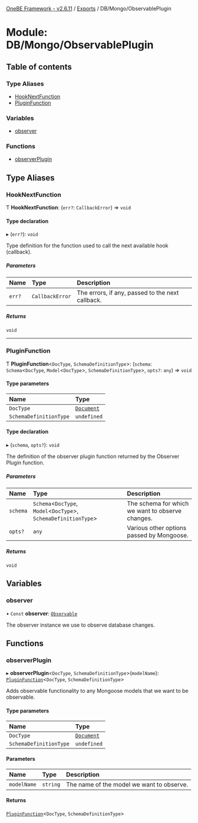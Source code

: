 [OneBE Framework - v2.6.11](../README.md) / [Exports](../modules.md) / DB/Mongo/ObservablePlugin

# Module: DB/Mongo/ObservablePlugin

## Table of contents

### Type Aliases

- [HookNextFunction](DB_Mongo_ObservablePlugin.md#hooknextfunction)
- [PluginFunction](DB_Mongo_ObservablePlugin.md#pluginfunction)

### Variables

- [observer](DB_Mongo_ObservablePlugin.md#observer)

### Functions

- [observerPlugin](DB_Mongo_ObservablePlugin.md#observerplugin)

## Type Aliases

### HookNextFunction

Ƭ **HookNextFunction**: (`err?`: `CallbackError`) => `void`

#### Type declaration

▸ (`err?`): `void`

Type definition for the function used to call the next available hook (callback).

##### Parameters

| Name | Type | Description |
| :------ | :------ | :------ |
| `err?` | `CallbackError` | The errors, if any, passed to the next callback. |

##### Returns

`void`

___

### PluginFunction

Ƭ **PluginFunction**<`DocType`, `SchemaDefinitionType`\>: (`schema`: `Schema`<`DocType`, `Model`<`DocType`\>, `SchemaDefinitionType`\>, `opts?`: `any`) => `void`

#### Type parameters

| Name | Type |
| :------ | :------ |
| `DocType` | [`Document`]( https://developer.mozilla.org/en-US/docs/Web/API/Document ) |
| `SchemaDefinitionType` | `undefined` |

#### Type declaration

▸ (`schema`, `opts?`): `void`

The definition of the observer plugin function returned by the Observer Plugin function.

##### Parameters

| Name | Type | Description |
| :------ | :------ | :------ |
| `schema` | `Schema`<`DocType`, `Model`<`DocType`\>, `SchemaDefinitionType`\> | The schema for which we want to observe changes. |
| `opts?` | `any` | Various other options passed by Mongoose. |

##### Returns

`void`

## Variables

### observer

• `Const` **observer**: [`Observable`](../classes/DB_Mongo_Observable.Observable.md)

The observer instance we use to observe database changes.

## Functions

### observerPlugin

▸ **observerPlugin**<`DocType`, `SchemaDefinitionType`\>(`modelName`): [`PluginFunction`](DB_Mongo_ObservablePlugin.md#pluginfunction)<`DocType`, `SchemaDefinitionType`\>

Adds observable functionality to any Mongoose models that we want to be
observable.

#### Type parameters

| Name | Type |
| :------ | :------ |
| `DocType` | [`Document`]( https://developer.mozilla.org/en-US/docs/Web/API/Document ) |
| `SchemaDefinitionType` | `undefined` |

#### Parameters

| Name | Type | Description |
| :------ | :------ | :------ |
| `modelName` | `string` | The name of the model we want to observe. |

#### Returns

[`PluginFunction`](DB_Mongo_ObservablePlugin.md#pluginfunction)<`DocType`, `SchemaDefinitionType`\>
